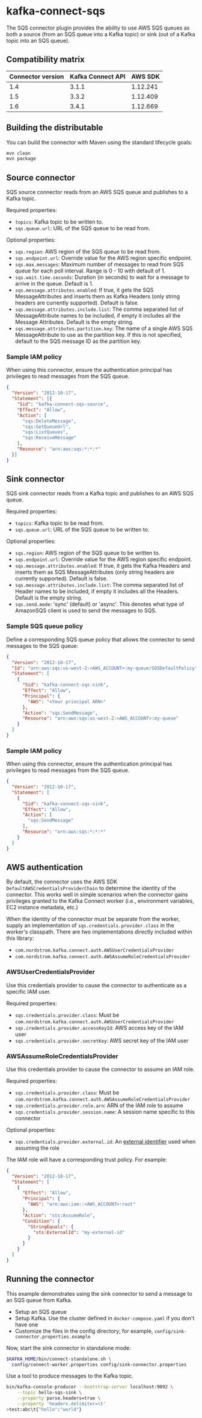 # kafka-connect-sqs

The SQS connector plugin provides the ability to use AWS SQS queues as both a source (from an SQS
queue into a Kafka topic) or sink (out of a Kafka topic into an SQS queue).

## Compatibility matrix

|Connector version|Kafka Connect API|AWS SDK|
|:---|:---|:---|
|1.4|3.1.1|1.12.241|
|1.5|3.3.2|1.12.409|
|1.6|3.4.1|1.12.669|

## Building the distributable

You can build the connector with Maven using the standard lifecycle goals:

```sh
mvn clean
mvn package
```

## Source connector

SQS source connector reads from an AWS SQS queue and publishes to a Kafka topic.

Required properties:
* `topics`: Kafka topic to be written to.
* `sqs.queue.url`: URL of the SQS queue to be read from.

Optional properties:
* `sqs.region`: AWS region of the SQS queue to be read from.
* `sqs.endpoint.url`: Override value for the AWS region specific endpoint.
* `sqs.max.messages`: Maximum number of messages to read from SQS queue for each poll interval. Range is 0 - 10 with default of 1.
* `sqs.wait.time.seconds`: Duration (in seconds) to wait for a message to arrive in the queue. Default is 1.
* `sqs.message.attributes.enabled`: If true, it gets the SQS MessageAttributes and inserts them as Kafka Headers (only string headers are currently supported). Default is false.
* `sqs.message.attributes.include.list`: The comma separated list of MessageAttribute names to be included, if empty it includes all the Message Attributes. Default is the empty string.
* `sqs.message.attributes.partition.key`: The name of a single AWS SQS MessageAttribute to use as the partition key. If this is not specified, default to the SQS message ID as the partition key.

### Sample IAM policy

When using this connector, ensure the authentication principal has privileges to read messages from
the SQS queue.

```json
{
  "Version": "2012-10-17",
  "Statement": [{
    "Sid": "kafka-connect-sqs-source",
    "Effect": "Allow",
    "Action": [
      "sqs:DeleteMessage",
      "sqs:GetQueueUrl",
      "sqs:ListQueues",
      "sqs:ReceiveMessage"
    ],
    "Resource": "arn:aws:sqs:*:*:*"
  }]
}
```

## Sink connector

SQS sink connector reads from a Kafka topic and publishes to an AWS SQS queue.

Required properties:
* `topics`: Kafka topic to be read from.
* `sqs.queue.url`: URL of the SQS queue to be written to.

Optional properties:
* `sqs.region`: AWS region of the SQS queue to be written to.
* `sqs.endpoint.url`: Override value for the AWS region specific endpoint.
* `sqs.message.attributes.enabled`: If true, it gets the Kafka Headers and inserts them as SQS MessageAttributes (only string headers are currently supported). Default is false.
* `sqs.message.attributes.include.list`: The comma separated list of Header names to be included, if empty it includes all the Headers. Default is the empty string.
* `sqs.send.mode`: 'sync' (default) or 'async'. This denotes what type of AmazonSQS client is used to send the messages to SQS.

### Sample SQS queue policy

Define a corresponding SQS queue policy that allows the connector to send messages to the SQS queue:

```json
{
  "Version": "2012-10-17",
  "Id": "arn:aws:sqs:us-west-2:<AWS_ACCOUNT>:my-queue/SQSDefaultPolicy",
  "Statement": [
    {
      "Sid": "kafka-connect-sqs-sink",
      "Effect": "Allow",
      "Principal": {
        "AWS": "<Your principal ARN>"
      },
      "Action": "sqs:SendMessage",
      "Resource": "arn:aws:sqs:us-west-2:<AWS_ACCOUNT>:my-queue"
    }
  ]
}
```

### Sample IAM policy

When using this connector, ensure the authentication principal has privileges to read messages from
the SQS queue.

```json
{
  "Version": "2012-10-17",
  "Statement": [
    {
      "Sid": "kafka-connect-sqs-sink",
      "Effect": "Allow",
      "Action": [
        "sqs:SendMessage"
      ],
      "Resource": "arn:aws:sqs:*:*:*"
    }
  ]
}
```

## AWS authentication

By default, the connector uses the AWS SDK `DefaultAWSCredentialsProviderChain` to determine the
identity of the connector. This works well in simple scenarios when the connector gains privileges
granted to the Kafka Connect worker (i.e., environment variables, EC2 instance metadata, etc.)

When the identity of the connector must be separate from the worker, supply an implementation of
`sqs.credentials.provider.class` in the worker's classpath. There are two implementations directly
included within this library:

- `com.nordstrom.kafka.connect.auth.AWSUserCredentialsProvider`
- `com.nordstrom.kafka.connect.auth.AWSAssumeRoleCredentialsProvider`

### AWSUserCredentialsProvider

Use this credentials provider to cause the connector to authenticate as a specific IAM user.

Required properties:
* `sqs.credentials.provider.class`: Must be `com.nordstrom.kafka.connect.auth.AWSUserCredentialsProvider`
* `sqs.credentials.provider.accessKeyId`: AWS access key of the IAM user
* `sqs.credentials.provider.secretKey`: AWS secret key of the IAM user

### AWSAssumeRoleCredentialsProvider

Use this credentials provider to cause the connector to assume an IAM role.

Required properties:
* `sqs.credentials.provider.class`: Must be `com.nordstrom.kafka.connect.auth.AWSAssumeRoleCredentialsProvider`
* `sqs.credentials.provider.role.arn`: ARN of the IAM role to assume
* `sqs.credentials.provider.session.name`: A session name specific to this connector

Optional properties:
* `sqs.credentials.provider.external.id`: An [external identifier](https://docs.aws.amazon.com/IAM/latest/UserGuide/id_roles_create_for-user_externalid.html) used when assuming the role

The IAM role will have a corresponding trust policy. For example:

```json
{
  "Version": "2012-10-17",
  "Statement": [
    {
      "Effect": "Allow",
      "Principal": {
        "AWS": "arn:aws:iam::<AWS_ACCOUNT>:root"
      },
      "Action": "sts:AssumeRole",
      "Condition": {
        "StringEquals": {
          "sts:ExternalId": "my-external-id"
        }
      }
    }
  ]
}
```

## Running the connector

This example demonstrates using the sink connector to send a message to an SQS queue from Kafka.

- Setup an SQS queue
- Setup Kafka. Use the cluster defined in `docker-compose.yaml` if you don't have one
- Customize the files in the config directory; for example, `config/sink-connector.properties.example`

Now, start the sink connector in standalone mode:

```sh
$KAFKA_HOME/bin/connect-standalone.sh \
  config/connect-worker.properties config/sink-connector.properties
```

Use a tool to produce messages to the Kafka topic.

```sh
bin/kafka-console-producer --bootstrap-server localhost:9092 \
    --topic hello-sqs-sink \
    --property parse.headers=true \
    --property 'headers.delimiter=\t'
>test:abc\t{"hello":"world"}
```
